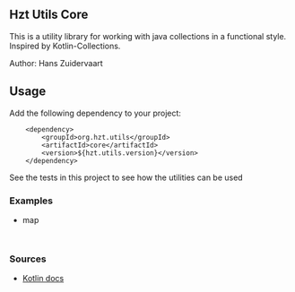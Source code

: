 ## Hzt Utils Core

This is a utility library for working with java collections in a functional style. Inspired by Kotlin-Collections.

Author: Hans Zuidervaart

## Usage
Add the following dependency to your project:
````
    <dependency>
        <groupId>org.hzt.utils</groupId>
        <artifactId>core</artifactId>
        <version>${hzt.utils.version}</version>
    </dependency>
````

See the tests in this project to see how the utilities can be used

### Examples
- map
````


````


### Sources
- [Kotlin docs](https://kotlinlang.org/docs/home.html)

